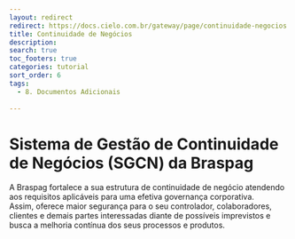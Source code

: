 ```yaml
---
layout: redirect
redirect: https://docs.cielo.com.br/gateway/page/continuidade-negocios
title: Continuidade de Negócios
description:
search: true
toc_footers: true
categories: tutorial
sort_order: 6
tags:
  - 8. Documentos Adicionais
  
---
```


# Sistema de Gestão de Continuidade de Negócios (SGCN) da Braspag

A Braspag fortalece a sua estrutura de continuidade de negócio atendendo aos requisitos aplicáveis para uma efetiva governança corporativa.
<br/>Assim, oferece maior segurança para o seu controlador, colaboradores, clientes e demais partes interessadas diante de possíveis imprevistos e busca a melhoria contínua dos seus processos e produtos.

